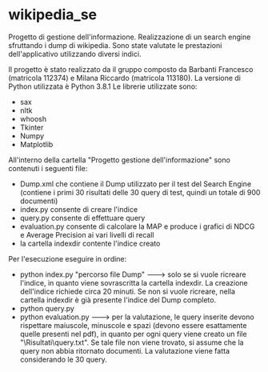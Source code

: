 # wikipedia_se
Progetto di gestione dell'informazione. Realizzazione di un search engine sfruttando i dump di wikipedia. Sono state valutate le prestazioni dell'applicativo utilizzando diversi indici.

Il progetto è stato realizzato da il gruppo composto da Barbanti Francesco (matricola 112374) e Milana Riccardo (matricola 113180). 
La versione di Python utilizzata è Python 3.8.1 
Le librerie utilizzate sono:
 - sax
 - nltk
 - whoosh
 - Tkinter
 - Numpy
 - Matplotlib

All'interno della cartella "Progetto gestione dell'informazione" sono contenuti i seguenti file:
 - Dump.xml che contiene il Dump utilizzato per il test del Search Engine (contiene i primi 30 risultati delle 30 query di test, quindi un totale di 900 documenti)
 - index.py consente di creare l'indice
 - query.py consente di effettuare query
 - evaluation.py consente di calcolare la MAP e produce i grafici di NDCG e Average Precision ai vari livelli di recall
 - la cartella indexdir contente l'indice creato

Per l'esecuzione eseguire in ordine:
- python index.py "percorso file Dump"  ---> solo se si vuole ricreare l'indice, in quanto viene sovrascritta la cartella indexdir. La creazione dell'indice richiede circa 20 minuti. Se non si vuole ricreare, nella cartella indexdir è già presente l'indice del Dump completo. 
- python query.py 
- python evaluation.py ---> per la valutazione, le query inserite devono rispettare maiuscole, minuscole e spazi (devono essere esattamente quelle presenti nel pdf), in quanto per ogni query viene creato un file "\Risultati\query.txt". Se tale file non viene trovato, si assume che la query non abbia ritornato documenti. La valutazione viene fatta considerando le 30 query.
